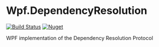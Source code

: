 # Wpf.DependencyResolution
[![Build Status](https://travis-ci.com/mr-rampage/Wpf.DependencyResolution.svg?branch=master)](https://travis-ci.com/mr-rampage/Wpf.DependencyResolution)
[![Nuget](https://img.shields.io/nuget/v/Wpf.DependencyResolution)](https://www.nuget.org/packages/Wpf.DependencyResolution/)

WPF implementation of the Dependency Resolution Protocol

